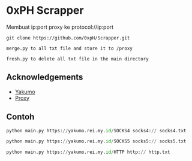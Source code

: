 
# 0xPH Scrapper

Membuat ip:port proxy ke protocol://ip:port 
```git
git clone https://github.com/0xpH/Scrapper.git
```
```
merge.py to all txt file and store it to /proxy
```
```
fresh.py to delete all txt file in the main directory
```
## Acknowledgements

 - [Yakumo](https://github.com/elliottophellia/yakumo)
 - [Proxy](https://github.com/search?q=proxy+scraper&type=repositories&s=updated&o=desc)
 

## Contoh


```python
python main.py https://yakumo.rei.my.id/SOCKS4 socks4:// socks4.txt
```

```python
python main.py https://yakumo.rei.my.id/SOCKS5 socks5:// socks5.txt
```
```python
python main.py https://yakumo.rei.my.id/HTTP http:// http.txt
```
